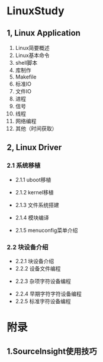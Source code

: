 # LinuxStudy 
## 1, Linux Application

1. Linux简要概述
1. Linux基本命令
1. shell脚本
1. 库制作
1. Makefile
1. 标准IO
1. 文件IO
1. 进程
1. 信号
1. 线程
1. 网络编程
1. 其他（时间获取）

## 2, Linux Driver
### 2.1 系统移植

- 2.1.1 uboot移植
+ 2.1.2 kernel移植
- 2.1.3 文件系统搭建
+ 2.1.4 模块编译
- 2.1.5 menuconfig菜单介绍

###  2.2 块设备介绍
- 2.2.1 块设备介绍
- 2.2.2 设备文件编程
+ 2.2.3 杂项字符设备编程
- 2.2.4 早期字符字符设备编程
- 2.2.5 标准字符设备编程

# 附录
## 1.SourceInsight使用技巧
